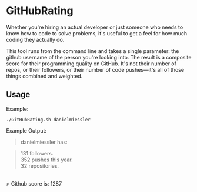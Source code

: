 GitHubRating
============

Whether you're hiring an actual developer or just someone who needs to know how to code to solve problems, it's useful to get a feel for how much coding they actually do.

This tool runs from the command line and takes a single parameter: the github username of the person you're looking into. The result is a composite score for their programming quality on GitHub. It's not their number of repos, or their followers, or their number of code pushes&mdash;it's all of those things combined and weighted.

## Usage

Example:

<code>./GitHubRating.sh danielmiessler</code>

Example Output:

> danielmiessler has:<br />

> 131 followers.<br />
> 352 pushes this year.<br />
> 32 repositories.<br />
<br />
> Github score is: 1287
